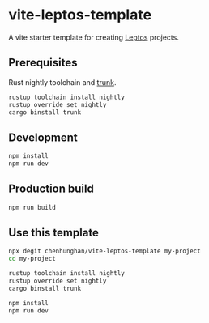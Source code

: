 # vite-leptos-template

A vite starter template for creating [Leptos](https://leptos.dev/) projects.

## Prerequisites

Rust nightly toolchain and [trunk](https://trunkrs.dev/).
```sh
rustup toolchain install nightly
rustup override set nightly
cargo binstall trunk
```

## Development

```sh
npm install
npm run dev
```

## Production build

```sh
npm run build
```

## Use this template

```sh
npx degit chenhunghan/vite-leptos-template my-project
cd my-project

rustup toolchain install nightly
rustup override set nightly
cargo binstall trunk

npm install
npm run dev
```
